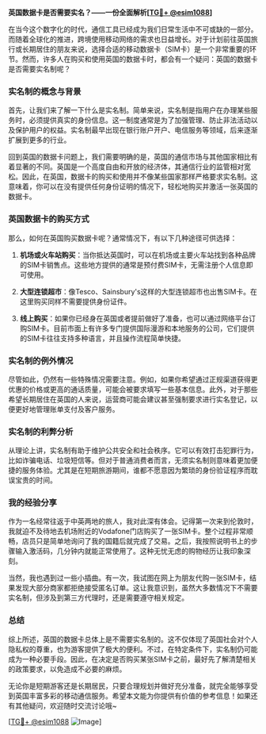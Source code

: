 **英国数据卡是否需要实名？——一份全面解析[[TG💪+ @esim1088](https://t.me/s/esim1088)]**

在当今这个数字化的时代，通信工具已经成为我们日常生活中不可或缺的一部分。而随着全球化的推进，跨境使用移动网络的需求也日益增长。对于计划前往英国旅行或长期居住的朋友来说，选择合适的移动数据卡（SIM卡）是一个非常重要的环节。然而，许多人在购买和使用英国的数据卡时，都会有一个疑问：英国的数据卡是否需要实名制呢？

### 实名制的概念与背景

首先，让我们来了解一下什么是实名制。简单来说，实名制是指用户在办理某些服务时，必须提供真实的身份信息。这一制度通常是为了加强管理、防止非法活动以及保护用户的权益。实名制最早出现在银行账户开户、电信服务等领域，后来逐渐扩展到更多的行业。

回到英国的数据卡问题上，我们需要明确的是，英国的通信市场与其他国家相比有着显著的不同。英国是一个高度自由和开放的经济体，其通信行业的监管相对宽松。因此，在英国，数据卡的购买和使用并不像某些国家那样严格要求实名制。这意味着，你可以在没有提供任何身份证明的情况下，轻松地购买并激活一张英国的数据卡。

### 英国数据卡的购买方式

那么，如何在英国购买数据卡呢？通常情况下，有以下几种途径可供选择：

1. **机场或火车站购买**：当你抵达英国时，可以在机场或主要火车站找到各种品牌的SIM卡销售点。这些地方提供的通常是预付费SIM卡，无需注册个人信息即可使用。
   
2. **大型连锁超市**：像Tesco、Sainsbury's这样的大型连锁超市也出售SIM卡。在这里购买同样不需要提供身份证件。

3. **线上购买**：如果你已经身在英国或者提前做好了准备，也可以通过网络平台订购SIM卡。目前市面上有许多专门提供国际漫游和本地服务的公司，它们提供的SIM卡往往支持多种语言，并且操作流程简单快捷。

### 实名制的例外情况

尽管如此，仍然有一些特殊情况需要注意。例如，如果你希望通过正规渠道获得更优惠的价格或更高的通话质量，可能会被要求填写一些基本信息。此外，对于那些希望长期居住在英国的人来说，运营商可能会建议甚至强制要求进行实名登记，以便更好地管理账单支付及客户服务。

### 实名制的利弊分析

从理论上讲，实名制有助于维护公共安全和社会秩序。它可以有效打击犯罪行为，比如诈骗电话、垃圾短信等。但对于普通消费者而言，无须实名制则意味着更加便捷的服务体验。尤其是在短期旅游期间，谁都不愿意因为繁琐的身份验证程序而耽误宝贵的时间。

### 我的经验分享

作为一名经常往返于中英两地的旅人，我对此深有体会。记得第一次来到伦敦时，我就迫不及待地去机场附近的Vodafone门店购买了一张SIM卡。整个过程非常顺畅，店员只是简单地询问了我的国籍后就完成了交易。之后，我按照说明书上的步骤输入激活码，几分钟内就能正常使用了。这种无忧无虑的购物经历让我印象深刻。

当然，我也遇到过一些小插曲。有一次，我试图在网上为朋友代购一张SIM卡，结果发现大部分商家都拒绝接受匿名订单。这让我意识到，虽然大多数情况下不需要实名制，但涉及到第三方代理时，还是需要遵守相关规定。

### 总结

综上所述，英国的数据卡总体上是不需要实名制的。这不仅体现了英国社会对个人隐私权的尊重，也为游客提供了极大的便利。不过，在特定条件下，实名制仍可能成为一种必要手段。因此，在决定是否购买某张SIM卡之前，最好先了解清楚相关的政策要求，以免造成不必要的麻烦。

无论你是短期游客还是长期居民，只要合理规划并做好充分准备，就完全能够享受到英国丰富多彩的移动通信服务。希望本文能为你提供有价值的参考信息！如果还有其他疑问，欢迎随时交流讨论哦~

[[TG💪+ @esim1088](https://t.me/s/esim1088) ![Image](https://i.postimg.cc/4NQfJmqS/Snipaste-2025-05-13-00-14-12.png)]
